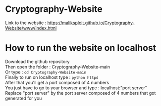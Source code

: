 # Cryptography-Website
Link to the website : https://maliksploit.github.io/Cryptography-Website/www/index.html

# How to run the website on localhost
Download the github repository
<br/>
Then open the folder : Cryptography-Website-main
<br/>
Or type :  `cd Cryptography-Website-main`
<br/>
Finally to run on localhost type : `python httpd`
<br/>
After that you'll get a port composed of 4 numbers
<br/>
You just have to go to your browser and type : localhost:"port server"
<br/>
Replace "port server" by the port server composed of 4 numbers that got generated for you
